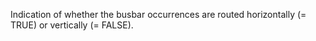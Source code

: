 ﻿Indication of whether the busbar occurrences are routed horizontally (= TRUE) or vertically (= FALSE).
